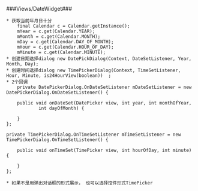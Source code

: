 ###Views/DateWidget###

	* 获取当前年月日十分
	    final Calendar c = Calendar.getInstance();
		mYear = c.get(Calendar.YEAR);
		mMonth = c.get(Calendar.MONTH);
		mDay = c.get(Calendar.DAY_OF_MONTH);
		mHour = c.get(Calendar.HOUR_OF_DAY);
		mMinute = c.get(Calendar.MINUTE);
	* 创建日期选择dialog new DatePickDialog(Context, DateSetListener, Year, Month, Day);
	* 创建时间选择dialog new TimePickerDialog(Context, TimeSetListener, Hour, Minute, is24HourView(boolean))	;
	* 2个回调
		private DatePickerDialog.OnDateSetListener mDateSetListener = new DatePickerDialog.OnDateSetListener() {

		public void onDateSet(DatePicker view, int year, int monthOfYear,
				int dayOfMonth) {
			
		}
	};

	private TimePickerDialog.OnTimeSetListener mTimeSetListener = new TimePickerDialog.OnTimeSetListener() {

		public void onTimeSet(TimePicker view, int hourOfDay, int minute) {
			
		}
	};
	
	* 如果不是用弹出对话框的形式展示， 也可以选择控件形式TimePicker